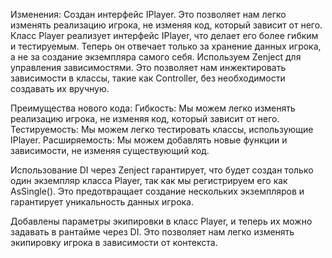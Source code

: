 Изменения:
	Создан интерфейс IPlayer. Это позволяет нам легко изменять реализацию игрока, не изменяя код, который зависит от него.
	Класс Player реализует интерфейс IPlayer, что делает его более гибким и тестируемым. Теперь он отвечает только за хранение данных игрока, а не за создание экземпляра самого себя.
	Используем Zenject для управления зависимостями. Это позволяет нам инжектировать зависимости в классы, такие как Controller, без необходимости создавать их вручную.

Преимущества нового кода:
	Гибкость: Мы можем легко изменять реализацию игрока, не изменяя код, который зависит от него.
	Тестируемость: Мы можем легко тестировать классы, использующие IPlayer.
	Расширяемость: Мы можем добавлять новые функции и зависимости, не изменяя существующий код.

Использование DI через Zenject гарантирует, что будет создан только один экземпляр класса Player, так как мы регистрируем его как AsSingle(). Это предотвращает создание нескольких экземпляров и гарантирует уникальность данных игрока.

Добавлены параметры экипировки в класс Player, и теперь их можно задавать в рантайме через DI. Это позволяет нам легко изменять экипировку игрока в зависимости от контекста.
